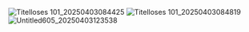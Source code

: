 ![Titelloses 101_20250403084425](https://github.com/user-attachments/assets/8811d8a9-26e4-493d-8ef4-b275966a3e70)
![Titelloses 101_20250403084819](https://github.com/user-attachments/assets/2f9f794a-e42f-4e23-aa1b-beb2920375f4)
![Untitled605_20250403123538](https://github.com/user-attachments/assets/6487ea23-6c15-418f-a9cf-d33e830ac817)
